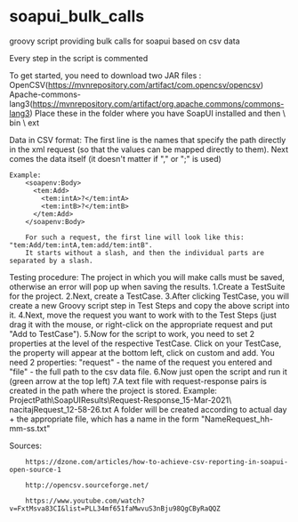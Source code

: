 # soapui_bulk_calls
groovy script providing bulk calls for soapui based on csv data

Every step in the script is commented

To get started, you need to download two JAR files : 
        OpenCSV(https://mvnrepository.com/artifact/com.opencsv/opencsv)
        Apache-commons-lang3(https://mvnrepository.com/artifact/org.apache.commons/commons-lang3)
Place these in the folder where you have SoapUI installed and then \ bin \ ext     

Data in CSV format:
    The first line is the names that specify the path directly in the xml request (so that the values can be mapped directly to them).
    Next comes the data itself (it doesn't matter if "," or ";" is used)
  
    Example:
        <soapenv:Body>
          <tem:Add>
            <tem:intA>?</tem:intA>
            <tem:intB>?</tem:intB>
          </tem:Add>
        </soapenv:Body>
        
        For such a request, the first line will look like this: "tem:Add/tem:intA,tem:add/tem:intB".
        It starts without a slash, and then the individual parts are separated by a slash. 
        
Testing procedure: 
    The project in which you will make calls must be saved, otherwise an error will pop up when saving the results.
    1.Create a TestSuite for the project.
    2.Next, create a TestCase.
    3.After clicking TestCase, you will create a new Groovy script step in Test Steps and copy the above script into it.
    4.Next, move the request you want to work with to the Test Steps (just drag it with the mouse, or right-click on the appropriate request and put "Add to TestCase").
    5.Now for the script to work, you need to set 2 properties at the level of the respective TestCase.
      Click on your TestCase, the property will appear at the bottom left, click on custom and add.
      You need 2 properties: "request" - the name of the request you entered and "file" - the full path to the csv data file.
    6.Now just open the script and run it (green arrow at the top left) 
    7.A text file with request-response pairs is created in the path where the project is stored. 
      Example: ProjectPath\SoapUIResults\Request-Response_15-Mar-2021\ nacitajRequest_12-58-26.txt
      A folder will be created according to actual day + the appropriate file, which has a name in the form "NameRequest_hh-mm-ss.txt" 
      
      
Sources:

        https://dzone.com/articles/how-to-achieve-csv-reporting-in-soapui-open-source-1

        http://opencsv.sourceforge.net/

        https://www.youtube.com/watch?v=FxtMsva83CI&list=PLL34mf651faMwvuS3nBju98QgCByRaQQZ
    
